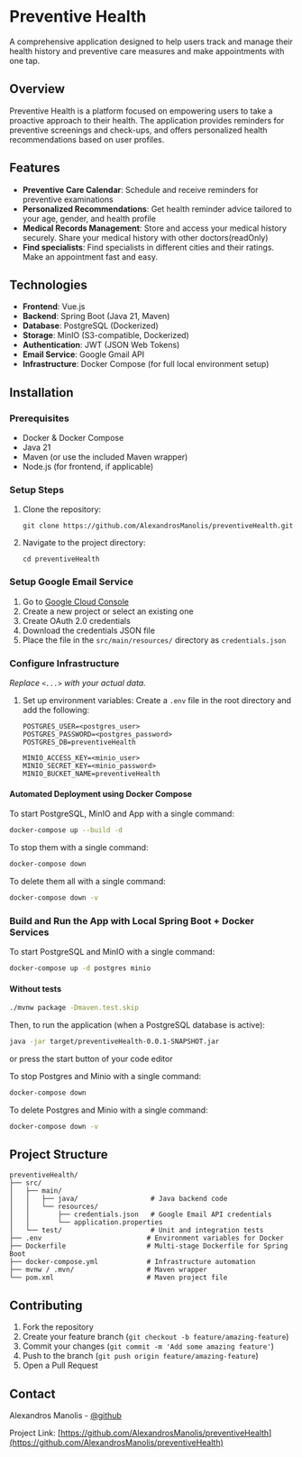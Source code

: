 # Preventive Health

A comprehensive application designed to help users track and manage their health history and preventive care measures and make appointments with one tap. 

## Overview

Preventive Health is a platform focused on empowering users to take a proactive approach to their health. The application provides reminders for preventive screenings and check-ups, and offers personalized health recommendations based on user profiles.

## Features

- **Preventive Care Calendar**: Schedule and receive reminders for preventive examinations
- **Personalized Recommendations**: Get health reminder advice tailored to your age, gender, and health profile
- **Medical Records Management**: Store and access your medical history securely. Share your medical history with other doctors(readOnly)
- **Find specialists**: Find specialists in different cities and their ratings. Make an appointment fast and easy.

## Technologies

- **Frontend**: Vue.js
- **Backend**: Spring Boot (Java 21, Maven)
- **Database**: PostgreSQL (Dockerized)
- **Storage**: MinIO (S3-compatible, Dockerized)
- **Authentication**: JWT (JSON Web Tokens)
- **Email Service**: Google Gmail API
- **Infrastructure**: Docker Compose (for full local environment setup)

## Installation

### Prerequisites
- Docker & Docker Compose
- Java 21
- Maven (or use the included Maven wrapper)
- Node.js (for frontend, if applicable)

### Setup Steps
1. Clone the repository:
   ```
   git clone https://github.com/AlexandrosManolis/preventiveHealth.git
   ```

2. Navigate to the project directory:
   ```
   cd preventiveHealth
   ```

### Setup Google Email Service
1. Go to [Google Cloud Console](https://console.cloud.google.com/apis/credentials)
2. Create a new project or select an existing one
3. Create OAuth 2.0 credentials
4. Download the credentials JSON file
5. Place the file in the `src/main/resources/` directory as `credentials.json`

### Configure Infrastructure
*Replace `<...>` with your actual data.*

1. Set up environment variables:
   Create a `.env` file in the root directory and add the following:
   ```
   POSTGRES_USER=<postgres_user>
   POSTGRES_PASSWORD=<postgres_password>
   POSTGRES_DB=preventiveHealth
  
   MINIO_ACCESS_KEY=<minio_user>
   MINIO_SECRET_KEY=<minio_password>
   MINIO_BUCKET_NAME=preventiveHealth
   ```

#### Automated Deployment using Docker Compose
To start PostgreSQL, MinIO and App with a single command:
```bash
docker-compose up --build -d
```

To stop them with a single command:
```bash
docker-compose down
```

To delete them all with a single command:
```bash
docker-compose down -v
```

### Build and Run the App with Local Spring Boot + Docker Services

To start PostgreSQL and MinIO with a single command:
```bash
docker-compose up -d postgres minio
```

#### Without tests
```bash
./mvnw package -Dmaven.test.skip
```

Then, to run the application (when a PostgreSQL database is active):
```bash
java -jar target/preventiveHealth-0.0.1-SNAPSHOT.jar
```
or press the start button of your code editor

To stop Postgres and Minio with a single command:
```bash
docker-compose down
```

To delete Postgres and Minio with a single command:
```bash
docker-compose down -v
```

## Project Structure

```
preventiveHealth/
├── src/
│   ├── main/
│   │   ├── java/                  # Java backend code
│   │   └── resources/
│   │       ├── credentials.json   # Google Email API credentials
│   │       └── application.properties
│   └── test/                      # Unit and integration tests
├── .env                          # Environment variables for Docker
├── Dockerfile                    # Multi-stage Dockerfile for Spring Boot
├── docker-compose.yml            # Infrastructure automation
├── mvnw / .mvn/                  # Maven wrapper
└── pom.xml                       # Maven project file
```

## Contributing

1. Fork the repository
2. Create your feature branch (`git checkout -b feature/amazing-feature`)
3. Commit your changes (`git commit -m 'Add some amazing feature'`)
4. Push to the branch (`git push origin feature/amazing-feature`)
5. Open a Pull Request

## Contact

Alexandros Manolis - [@github](https://github.com/AlexandrosManolis)

Project Link: [https://github.com/AlexandrosManolis/preventiveHealth](https://github.com/AlexandrosManolis/preventiveHealth)